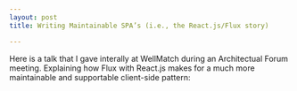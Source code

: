 ```yaml
---
layout: post
title: Writing Maintainable SPA’s (i.e., the React.js/Flux story)

---
```


Here is a talk that I gave interally at WellMatch during an Architectual Forum meeting. Explaining how Flux with React.js makes for a much more maintainable and supportable client-side pattern:

<script async class="speakerdeck-embed" data-id="5f6571c036014cefb2f7bb3ae6fe4268" data-ratio="1.77777777777778" src="//speakerdeck.com/assets/embed.js"></script>

